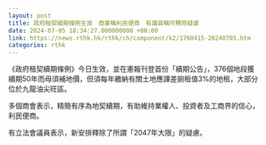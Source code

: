 ```yaml
---
layout: post
title: 政府租契續期條例生效　商會稱利民便商　有議員稱可釋除疑慮
date: 2024-07-05 18:34:27.000000000 +08:00
link: https://news.rthk.hk/rthk/ch/component/k2/1760415-20240705.htm
categories: rthk
---
```


《政府租契續期條例》今日生效，並在憲報刊登首份「續期公告」，376個地段獲續期50年而毋須補地價，但須每年繳納有關土地應課差餉租值3%的地租，大部分位於九龍油尖旺區。

多個商會表示，精簡有序為地契續期，有助維持業權人、投資者及工商界的信心，利民便商。

有立法會議員表示，新安排釋除了所謂「2047年大限」的疑慮。

